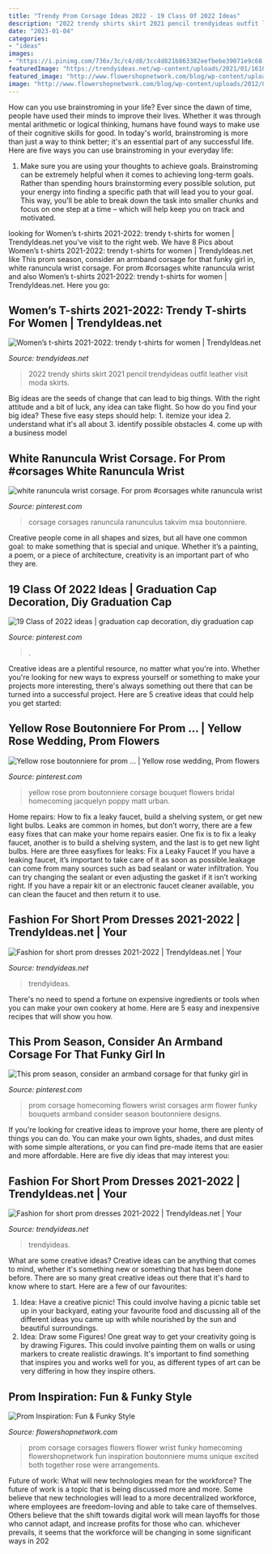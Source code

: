 ```yaml
---
title: "Trendy Prom Corsage Ideas 2022 - 19 Class Of 2022 Ideas"
description: "2022 trendy shirts skirt 2021 pencil trendyideas outfit leather visit moda skirts"
date: "2023-01-04"
categories:
- "ideas"
images:
- "https://i.pinimg.com/736x/3c/c4/d8/3cc4d821b863382eefbebe39071e9c68.jpg"
featuredImage: "https://trendyideas.net/wp-content/uploads/2021/01/1610991500_626_Womens-t-shirts-2021-2022-trendy-t-shirts-for-women.jpg"
featured_image: "http://www.flowershopnetwork.com/blog/wp-content/uploads/2012/04/prom-corsage6-735x1102.jpg"
image: "http://www.flowershopnetwork.com/blog/wp-content/uploads/2012/04/prom-corsage6-735x1102.jpg"
---
```



How can you use brainstroming in your life?
Ever since the dawn of time, people have used their minds to improve their lives. Whether it was through mental arithmetic or logical thinking, humans have found ways to make use of their cognitive skills for good. In today's world, brainstroming is more than just a way to think better; it's an essential part of any successful life. Here are five ways you can use brainstroming in your everyday life: 
1) Make sure you are using your thoughts to achieve goals. Brainstroming can be extremely helpful when it comes to achieving long-term goals. Rather than spending hours brainstorming every possible solution, put your energy into finding a specific path that will lead you to your goal. This way, you'll be able to break down the task into smaller chunks and focus on one step at a time – which will help keep you on track and motivated.

	

		
looking for Women’s t-shirts 2021-2022: trendy t-shirts for women | TrendyIdeas.net you've visit to the right web. We have 8 Pics about Women’s t-shirts 2021-2022: trendy t-shirts for women | TrendyIdeas.net like This prom season, consider an armband corsage for that funky girl in, white ranuncula wrist corsage. For prom #corsages white ranuncula wrist and also Women’s t-shirts 2021-2022: trendy t-shirts for women | TrendyIdeas.net. Here you go:
		
    
## Women’s T-shirts 2021-2022: Trendy T-shirts For Women | TrendyIdeas.net

<img loading=lazy src="https://trendyideas.net/wp-content/uploads/2021/01/1610991500_626_Womens-t-shirts-2021-2022-trendy-t-shirts-for-women.jpg" onerror="this.onerror=null;this.src='https://tse3.mm.bing.net/th?id=OIP.wVI87KnF2ttuUptOJoNlsgHaLE&amp;pid=15.1';" alt="Women’s t-shirts 2021-2022: trendy t-shirts for women | TrendyIdeas.net">

_Source: trendyideas.net_

>2022 trendy shirts skirt 2021 pencil trendyideas outfit leather visit moda skirts. 

	

Big ideas are the seeds of change that can lead to big things. With the right attitude and a bit of luck, any idea can take flight. So how do you find your big idea? These five easy steps should help: 1. itemize your idea 2. understand what it's all about 3. identify possible obstacles 4. come up with a business model 
    
## White Ranuncula Wrist Corsage. For Prom #corsages White Ranuncula Wrist

<img loading=lazy src="https://i.pinimg.com/originals/4d/e1/0d/4de10d0c241f701f8590de8c192dca35.jpg" onerror="this.onerror=null;this.src='https://tse3.mm.bing.net/th?id=OIP.DfywbRk9Ca_5LCQI_7g3MQHaJ4&amp;pid=15.1';" alt="white ranuncula wrist corsage. For prom #corsages white ranuncula wrist">

_Source: pinterest.com_

>corsage corsages ranuncula ranunculus takvim msa boutonniere. 

	

Creative people come in all shapes and sizes, but all have one common goal: to make something that is special and unique. Whether it’s a painting, a poem, or a piece of architecture, creativity is an important part of who they are.

    
## 19 Class Of 2022 Ideas | Graduation Cap Decoration, Diy Graduation Cap

<img loading=lazy src="https://i.pinimg.com/474x/62/7e/8e/627e8ebf89c09febec42b6f93d2da880.jpg" onerror="this.onerror=null;this.src='https://tse1.mm.bing.net/th?id=OIP.xeyej_WEiFd61edRlr4VHAAAAA&amp;pid=15.1';" alt="19 Class of 2022 ideas | graduation cap decoration, diy graduation cap">

_Source: pinterest.com_

>. 

	

Creative ideas are a plentiful resource, no matter what you're into. Whether you're looking for new ways to express yourself or something to make your projects more interesting, there's always something out there that can be turned into a successful project. Here are 5 creative ideas that could help you get started: 

    
## Yellow Rose Boutonniere For Prom … | Yellow Rose Wedding, Prom Flowers

<img loading=lazy src="https://i.pinimg.com/736x/db/3c/8c/db3c8c1a45f01d924b5c854d9637c42c--yellow-rose-boutonniere-yellow-rose-corsage.jpg" onerror="this.onerror=null;this.src='https://tse1.mm.bing.net/th?id=OIP.rl7-GYfMF9zJVnENg9oDCAHaIT&amp;pid=15.1';" alt="Yellow rose boutonniere for prom … | Yellow rose wedding, Prom flowers">

_Source: pinterest.com_

>yellow rose prom boutonniere corsage bouquet flowers bridal homecoming jacquelyn poppy matt urban. 

	

Home repairs: How to fix a leaky faucet, build a shelving system, or get new light bulbs.
Leaks are common in homes, but don’t worry, there are a few easy fixes that can make your home repairs easier. One fix is to fix a leaky faucet, another is to build a shelving system, and the last is to get new light bulbs. Here are three easyfixes for leaks: 
Fix a Leaky Faucet
If you have a leaking faucet, it’s important to take care of it as soon as possible.leakage can come from many sources such as bad sealant or water infiltration. You can try changing the sealant or even adjusting the gasket if it isn’t working right. If you have a repair kit or an electronic faucet cleaner available, you can clean the faucet and then return it to use.

    
## Fashion For Short Prom Dresses 2021-2022 | TrendyIdeas.net | Your

<img loading=lazy src="https://trendyideas.net/wp-content/uploads/2021/01/1611042020_338_Fashion-for-short-prom-dresses-2021-2022.jpg" onerror="this.onerror=null;this.src='https://tse2.mm.bing.net/th?id=OIP.O8nG8sSo6gveyhxlPyMZ6wHaLH&amp;pid=15.1';" alt="Fashion for short prom dresses 2021-2022 | TrendyIdeas.net | Your">

_Source: trendyideas.net_

>trendyideas. 

	

There's no need to spend a fortune on expensive ingredients or tools when you can make your own cookery at home. Here are 5 easy and inexpensive recipes that will show you how.

    
## This Prom Season, Consider An Armband Corsage For That Funky Girl In

<img loading=lazy src="https://i.pinimg.com/736x/3c/c4/d8/3cc4d821b863382eefbebe39071e9c68.jpg" onerror="this.onerror=null;this.src='https://tse1.mm.bing.net/th?id=OIP.xS5A1wE6vSEQTdjzH5E7-QHaLL&amp;pid=15.1';" alt="This prom season, consider an armband corsage for that funky girl in">

_Source: pinterest.com_

>prom corsage homecoming flowers wrist corsages arm flower funky bouquets armband consider season boutonniere designs. 

	

If you're looking for creative ideas to improve your home, there are plenty of things you can do. You can make your own lights, shades, and dust mites with some simple alterations, or you can find pre-made items that are easier and more affordable. Here are five diy ideas that may interest you: 

    
## Fashion For Short Prom Dresses 2021-2022 | TrendyIdeas.net | Your

<img loading=lazy src="https://trendyideas.net/wp-content/uploads/2021/01/1611042019_913_Fashion-for-short-prom-dresses-2021-2022.jpg" onerror="this.onerror=null;this.src='https://tse1.mm.bing.net/th?id=OIP.LI9CSUvOpdIClH1a261e4QHaKH&amp;pid=15.1';" alt="Fashion for short prom dresses 2021-2022 | TrendyIdeas.net | Your">

_Source: trendyideas.net_

>trendyideas. 

	

What are some creative ideas?
Creative ideas can be anything that comes to mind, whether it's something new or something that has been done before. There are so many great creative ideas out there that it's hard to know where to start. Here are a few of our favourites: 
1. Idea: Have a creative picnic! This could involve having a picnic table set up in your backyard, eating your favourite food and discussing all of the different ideas you came up with while nourished by the sun and beautiful surroundings. 
2. Idea: Draw some Figures! One great way to get your creativity going is by drawing Figures. This could involve painting them on walls or using markers to create realistic drawings. It's important to find something that inspires you and works well for you, as different types of art can be very differing in how they inspire others. 

    
## Prom Inspiration: Fun &amp; Funky Style

<img loading=lazy src="http://www.flowershopnetwork.com/blog/wp-content/uploads/2012/04/prom-corsage6-735x1102.jpg" onerror="this.onerror=null;this.src='https://tse3.mm.bing.net/th?id=OIP.JihHPZktKgFOTPwmyEsD4AHaLG&amp;pid=15.1';" alt="Prom Inspiration: Fun &amp; Funky Style">

_Source: flowershopnetwork.com_

>prom corsage corsages flowers flower wrist funky homecoming flowershopnetwork fun inspiration boutonniere mums unique excited both together rose were arrangements. 

	

Future of work: What will new technologies mean for the workforce?
The future of work is a topic that is being discussed more and more. Some believe that new technologies will lead to a more decentralized workforce, where employees are freedom-loving and able to take care of themselves. Others believe that the shift towards digital work will mean layoffs for those who cannot adapt, and increase profits for those who can. whichever prevails, it seems that the workforce will be changing in some significant ways in 202
